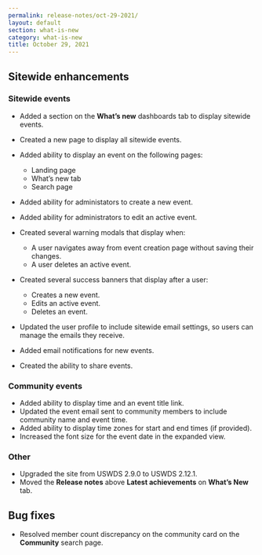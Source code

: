 ```yaml
---
permalink: release-notes/oct-29-2021/
layout: default
section: what-is-new
category: what-is-new
title: October 29, 2021
---
```

## Sitewide enhancements 

### Sitewide events 

* Added a section on the **What’s new** dashboards tab to display sitewide events. 
* Created a new page to display all sitewide events. 
* Added ability to display an event on the following pages: 
  * Landing page 
  * What’s new tab 
  * Search page 

* Added ability for administators to create a new event.  
* Added ability for administrators to edit an active event.
* Created several warning modals that display when: 
  * A user navigates away from event creation page without saving their changes.
  * A user deletes an active event.
 
 * Created several success banners that display after a user:
   * Creates a new event.
   * Edits an active event.
   * Deletes an event. 

* Updated the user profile to include sitewide email settings, so users can manage the emails they receive.
* Added email notifications for new events. 
* Created the ability to share events. 

### Community events 

* Added ability to display time and an event title link.
* Updated the event email sent to community members to include community name and event time.
* Added ability to display time zones for start and end times (if provided).
* Increased the font size for the event date in the expanded view. 

### Other 

* Upgraded the site from USWDS 2.9.0 to USWDS 2.12.1.
* Moved the **Release notes** above **Latest achievements** on **What’s New** tab. 

## Bug fixes 

* Resolved member count discrepancy on the community card on the **Community** search page.
